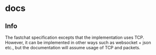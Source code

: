 # docs

## Info

The fastchat specification excepts that the implementation uses TCP. However, it can be implemented in other ways such as
websocket + json etc., but the documentation will assume usage of TCP and packets.